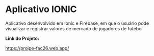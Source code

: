 # Aplicativo IONIC

Aplicativo desenvolvido em Ionic e Firebase, em que o usuário pode visualizar e registrar valores de mercado de jogadores de futebol

**Link do Projeto:**

https://projpe-fac26.web.app/
